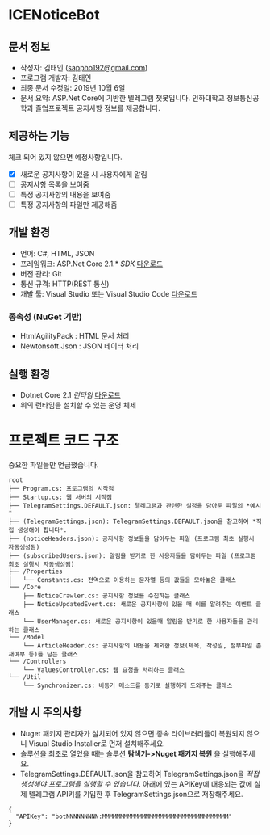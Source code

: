# ICENoticeBot

## 문서 정보
* 작성자: 김태인 (sappho192@gmail.com)
* 프로그램 개발자: 김태인
* 최종 문서 수정일: 2019년 10월 6일
* 문서 요약: ASP.Net Core에 기반한 텔레그램 챗봇입니다. 인하대학교 정보통신공학과 졸업프로젝트 공지사항 정보를 제공합니다.

## 제공하는 기능
체크 되어 있지 않으면 예정사항입니다.

- [x] 새로운 공지사항이 있을 시 사용자에게 알림
- [ ] 공지사항 목록을 보여줌
- [ ] 특정 공지사항의 내용을 보여줌
- [ ] 특정 공지사항의 파일만 제공해줌

## 개발 환경
* 언어: C#, HTML, JSON
* 프레임워크: ASP.Net Core 2.1.* *SDK* [다운로드](https://dotnet.microsoft.com/download/dotnet-core/2.1)
* 버전 관리: Git
* 통신 규격: HTTP(REST 통신)
* 개발 툴: Visual Studio 또는 Visual Studio Code [다운로드](https://visualstudio.microsoft.com/ko/downloads/)

### 종속성 (NuGet 기반)
* HtmlAgilityPack : HTML 문서 처리
* Newtonsoft.Json : JSON 데이터 처리

## 실행 환경
* Dotnet Core 2.1 *런타임* [다운로드](https://dotnet.microsoft.com/download/dotnet-core/2.1)
* 위의 런타임을 설치할 수 있는 운영 체제

# 프로젝트 코드 구조
중요한 파일들만 언급했습니다.

```
root
├── Program.cs: 프로그램의 시작점
├── Startup.cs: 웹 서버의 시작점
├── TelegramSettings.DEFAULT.json: 텔레그램과 관련한 설정을 담아둔 파일의 *예시*
├── (TelegramSettings.json): TelegramSettings.DEFAULT.json을 참고하여 *직접 생성해야 합니다*.
├── (noticeHeaders.json): 공지사항 정보들을 담아두는 파일 (프로그램 최초 실행시 자동생성됨)
├── (subscribedUsers.json): 알림을 받기로 한 사용자들을 담아두는 파일 (프로그램 최초 실행시 자동생성됨)
├── /Properties
│   └── Constants.cs: 전역으로 이용하는 문자열 등의 값들을 모아놓은 클래스
└── /Core
    ├── NoticeCrawler.cs: 공지사항 정보를 수집하는 클래스
    ├── NoticeUpdatedEvent.cs: 새로운 공지사항이 있을 때 이를 알려주는 이벤트 클래스
    └── UserManager.cs: 새로운 공지사항이 있을때 알림을 받기로 한 사용자들을 관리하는 클래스
└── /Model
    └── ArticleHeader.cs: 공지사항의 내용을 제외한 정보(제목, 작성일, 첨부파일 존재여부 등)를 담는 클래스
└── /Controllers
    └── ValuesController.cs: 웹 요청을 처리하는 클래스
└── /Util
    └── Synchronizer.cs: 비동기 메소드를 동기로 실행하게 도와주는 클래스
```


## 개발 시 주의사항
* Nuget 패키지 관리자가 설치되어 있지 않으면 종속 라이브러리들이 복원되지 않으니 Visual Studio Installer로 먼저 설치해주세요.
* 솔루션을 최초로 열었을 때는 솔루션 **탐색기->Nuget 패키지 복원** 을 실행해주세요.
* TelegramSettings.DEFAULT.json을 참고하여 TelegramSettings.json을 *직접 생성해야 프로그램을 실행할 수 있습니다*.
아래에 있는 APIKey에 대응되는 값에 실제 텔레그램 API키를 기입한 후 TelegramSettings.json으로 저장해주세요.
```
{
  "APIKey": "botNNNNNNNNN:MMMMMMMMMMMMMMMMMMMMMMMMMMMMMMMMMMM"
}
```

